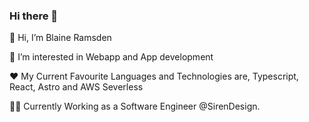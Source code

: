 ### Hi there 👋

👋 Hi, I’m Blaine Ramsden

👀 I’m interested in Webapp and App development

❤️ My Current Favourite Languages and Technologies are, Typescript, React, Astro and AWS Severless

👨‍💻 Currently Working as a Software Engineer @SirenDesign.
